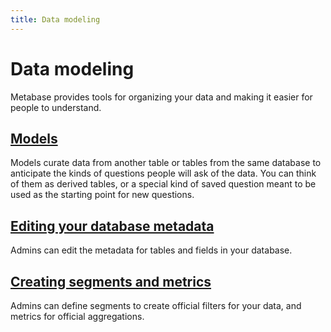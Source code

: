 ```yaml
---
title: Data modeling
---
```


# Data modeling

Metabase provides tools for organizing your data and making it easier for people to understand.

## [Models](./models.md)

Models curate data from another table or tables from the same database to anticipate the kinds of questions people will ask of the data. You can think of them as derived tables, or a special kind of saved question meant to be used as the starting point for new questions. 

## [Editing your database metadata](./metadata-editing.md)

Admins can edit the metadata for tables and fields in your database.

## [Creating segments and metrics](./segments-and-metrics.md)

Admins can define segments to create official filters for your data, and metrics for official aggregations.
